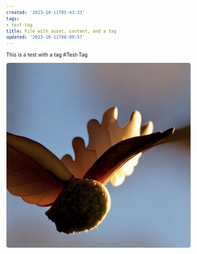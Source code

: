 ```yaml
---
created: '2023-10-11T05:43:33'
tags:
- test-tag
title: File with asset, content, and a tag
updated: '2023-10-11T08:09:57'
---
```


This is a test with a tag
#Test-Tag

![acorn.jpeg](./acorn.jpeg)